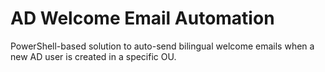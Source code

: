 # AD Welcome Email Automation

PowerShell-based solution to auto-send bilingual welcome emails when a new AD user is created in a specific OU.
